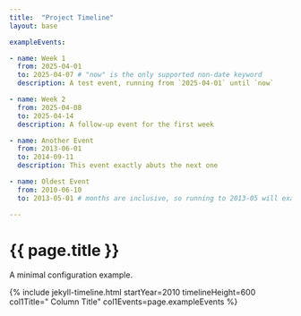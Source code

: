 ```yaml
---
title:  "Project Timeline"
layout: base

exampleEvents:

- name: Week 1
  from: 2025-04-01
  to: 2025-04-07 # "now" is the only supported non-date keyword
  description: A test event, running from `2025-04-01` until `now`

- name: Week 2
  from: 2025-04-08
  to: 2025-04-14
  description: A follow-up event for the first week

- name: Another Event
  from: 2013-06-01
  to: 2014-09-11
  description: This event exactly abuts the next one

- name: Oldest Event
  from: 2010-06-10
  to: 2013-05-01 # months are inclusive, so running to 2013-05 will exactly meet the next event that starts at 2013-06

---
```


# {{ page.title }}

A minimal configuration example.

{% include jekyll-timeline.html
   startYear=2010
   timelineHeight=600
   col1Title="  Column Title"
   col1Events=page.exampleEvents
%}
